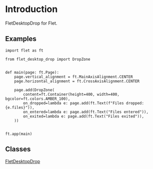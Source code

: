 # Introduction

FletDesktopDrop for Flet.

## Examples

```
import flet as ft

from flet_desktop_drop import DropZone


def main(page: ft.Page):
    page.vertical_alignment = ft.MainAxisAlignment.CENTER
    page.horizontal_alignment = ft.CrossAxisAlignment.CENTER

    page.add(DropZone(
        content=ft.Container(height=400, width=400, bgcolor=ft.colors.AMBER_100),
        on_dropped=lambda e: page.add(ft.Text(f"Files dropped: {e.files}")),
        on_entered=lambda e: page.add(ft.Text("Files entered")),
        on_exited=lambda e: page.add(ft.Text("Files exited")),
    ))


ft.app(main)

```

## Classes

[FletDesktopDrop](FletDesktopDrop.md)


